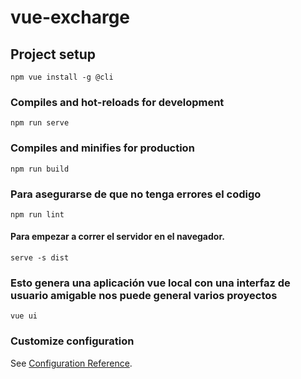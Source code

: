 # vue-excharge

## Project setup
```
npm vue install -g @cli
```

### Compiles and hot-reloads for development
```
npm run serve
```

### Compiles and minifies for production
```
npm run build
```

### Para asegurarse de que no tenga errores el codigo
```
npm run lint
```

#### Para empezar a correr el servidor en el navegador.
```
serve -s dist
```

### Esto genera una aplicación vue local con una interfaz de usuario amigable nos puede general varios proyectos
```
vue ui
```



### Customize configuration
See [Configuration Reference](https://cli.vuejs.org/config/).
